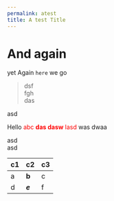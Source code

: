 ```yaml
---
permalink: atest
title: A test Title
---
```

# And again

yet Again `here` we go

> dsf\
> fgh\
> das

asd

Hello <span style="color: red;">abc **das dasw** lasd</span> was dwaa

asd\
asd

| c1  | c2      | c3  |
| --- | ------- | --- |
| a   | **b**   | c   |
| d   | ***e*** | f   |
